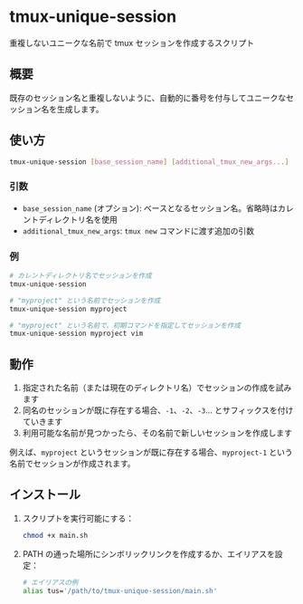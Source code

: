 # tmux-unique-session

重複しないユニークな名前で tmux セッションを作成するスクリプト

## 概要

既存のセッション名と重複しないように、自動的に番号を付与してユニークなセッション名を生成します。

## 使い方

```bash
tmux-unique-session [base_session_name] [additional_tmux_new_args...]
```

### 引数

- `base_session_name` (オプション): ベースとなるセッション名。省略時はカレントディレクトリ名を使用
- `additional_tmux_new_args`: `tmux new` コマンドに渡す追加の引数

### 例

```bash
# カレントディレクトリ名でセッションを作成
tmux-unique-session

# "myproject" という名前でセッションを作成
tmux-unique-session myproject

# "myproject" という名前で、初期コマンドを指定してセッションを作成
tmux-unique-session myproject vim
```

## 動作

1. 指定された名前（または現在のディレクトリ名）でセッションの作成を試みます
2. 同名のセッションが既に存在する場合、`-1`、`-2`、`-3`... とサフィックスを付けていきます
3. 利用可能な名前が見つかったら、その名前で新しいセッションを作成します

例えば、`myproject` というセッションが既に存在する場合、`myproject-1` という名前でセッションが作成されます。

## インストール

1. スクリプトを実行可能にする：

   ```bash
   chmod +x main.sh
   ```

2. PATH の通った場所にシンボリックリンクを作成するか、エイリアスを設定：
   ```bash
   # エイリアスの例
   alias tus='/path/to/tmux-unique-session/main.sh'
   ```
